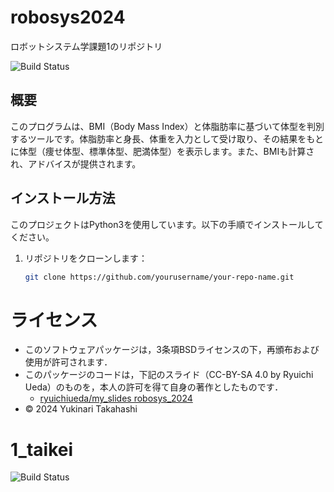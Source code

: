# robosys2024
ロボットシステム学課題1のリポジトリ

![Build Status](https://github.com/yourusername/your-repo-name/actions/workflows/ci.yml/badge.svg)

## 概要
このプログラムは、BMI（Body Mass Index）と体脂肪率に基づいて体型を判別するツールです。体脂肪率と身長、体重を入力として受け取り、その結果をもとに体型（痩せ体型、標準体型、肥満体型）を表示します。また、BMIも計算され、アドバイスが提供されます。

## インストール方法
このプロジェクトはPython3を使用しています。以下の手順でインストールしてください。

1. リポジトリをクローンします：
   ```bash
   git clone https://github.com/yourusername/your-repo-name.git


# ライセンス
- このソフトウェアパッケージは，3条項BSDライセンスの下，再頒布および使用が許可されます．
- このパッケージのコードは，下記のスライド（CC-BY-SA 4.0 by Ryuichi Ueda）のものを，本人の許可を得て自身の著作としたものです．
    - [ryuichiueda/my_slides robosys_2024](https://github.com/ryuichiueda/my_slides/tree/master/robosys_2024)
- © 2024 Yukinari Takahashi

# 1_taikei

![Build Status](https://github.com/yourusername/your-repo-name/actions/workflows/ci.yml/badge.svg)

